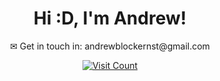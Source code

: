 <h1 align = "center">
  Hi :D, I'm Andrew!
</h1>

<p align = "center">
  ✉ Get in touch in: andrewblockernst@gmail.com
</p>

<p align="center">
  <a href="https://visitcount.itsvg.in">
    <img src="https://visitcount.itsvg.in/api?id=Awrthdrew&icon=2&color=4" alt="Visit Count" />
  </a>
</p>



